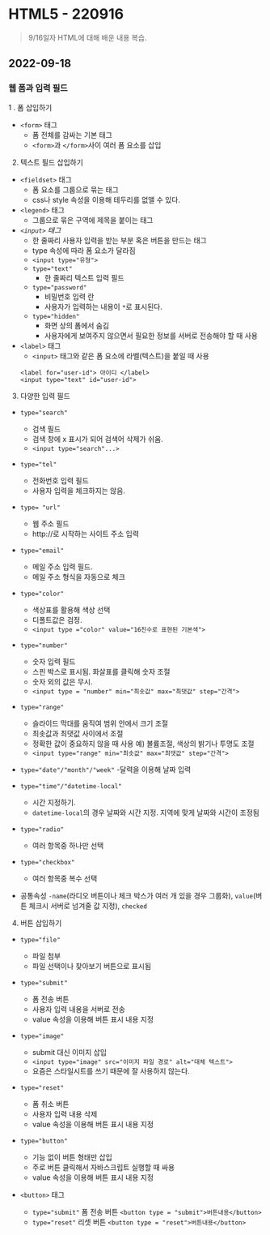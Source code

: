 # HTML5 - 220916

> 9/16일자 HTML에 대해 배운 내용 복습.

## 2022-09-18

### 웹 폼과 입력 필드

1 . 폼 삽입하기

  - `<form>` 태그
    - 폼 전체를 감싸는 기본 태그
    - `<form>`과 `</form>`사이 여러 폼 요소를 삽입

2. 텍스트 필드 삽입하기
  - `<fieldset>` 태그
    - 폼 요소를 그룹으로 묶는 태그
    - css나 style 속성을 이용해 테두리를 없앨 수 있다.
  - `<legend>` 태그
    - 그룹으로 묶은 구역에 제목을 붙이는 태그
  - *`<input>` 태그*
    - 한 줄짜리 사용자 입력을 받는 부분 혹은 버튼을 만드는 태그
    - type 속성에 따라 폼 요소가 달라짐
    - `<input type="유형">`
    - `type="text"`
      - 한 줄짜리 텍스트 입력 필드
    - `type="password"`
      - 비밀번호 입력 란
      - 사용자가 입력하는 내용이 `*`로 표시된다.
    - `type="hidden"`
      - 화면 상의 폼에서 숨김
      - 사용자에게 보여주지 않으면서 필요한 정보를 서버로 전송해야 할 때 사용
  - `<label>` 태그
    - `<input>` 태그와 같은 폼 요소에 라벨(텍스트)을 붙일 때 사용
    ```
    <label for="user-id"> 아이디 </label>
    <input type="text" id="user-id">
    ```
3. 다양한 입력 필드
  - `type="search"`
	  - 검색 필드
	  - 검색 창에 x 표시가 되어 검색어 삭제가 쉬움.
	  - `<input type="search"...>`
   - `type="tel"`
	  - 전화번호 입력 필드
	  - 사용자 입력을 체크하지는 않음.
  - `type= "url"`
	  - 웹 주소 필드
	  - http://로 시작하는 사이트 주소 입력
  - `type="email" `
	  - 메일 주소 입력 필드.
	  - 메일 주소 형식을 자동으로 체크
  - `type="color"`
	  - 색상표를 활용해 색상 선택
	  - 디폴트값은 검정.
	  - `<input type ="color" value="16진수로 표현된 기본색">`
  - `type="number"`
	  - 숫자 입력 필드
	  - 스핀 박스로 표시됨. 화살표를 클릭해 숫자 조절
	  - 숫자 외의 값은 무시.
	  - `<input type = "number" min="최솟값" max="최댓값" step="간격">`
  - `type="range"`
	  - 슬라이드 막대를 움직여 범위 안에서 크기 조절
	  - 최솟값과 최댓값 사이에서 조절
	  - 정확한 값이 중요하지 않을 때 사용
  	예) 볼륨조절, 색상의 밝기나 투명도 조절
  	- `<input type="range" min="최솟값" max="최댓값" step="간격">`

  - `type="date"/"month"/"week"`
  	-달력을 이용해 날짜 입력
  - `type="time"/"datetime-local"`
	  - 시간 지정하기. 
  	- `datetime-local`의 경우 날짜와 시간 지정. 지역에 맞게 날짜와 시간이 조정됨

  - `type="radio"`
  	- 여러 항목중 하나만 선택
  - `type="checkbox"`
	  - 여러 항목중 복수 선택
  - 공통속성 
     `-name`(라디오 버튼이나 체크 박스가 여러 개 있을 경우 그룹화), `value`(버튼 체크시 서버로 넘겨줄 값 지정), `checked`  
  
4. 버튼 삽입하기

  - `type="file"`
	- 파일 첨부
	- 파일 선택이나 찾아보기 버튼으로 표시됨
  - `type="submit"`
	- 폼 전송 버튼
	- 사용자 입력 내용을 서버로 전송
	- value 속성을 이용해 버튼 표시 내용 지정
  - `type="image"`
	- submit 대신 이미지 삽입
	- `<input type="image" src="이미지 파일 경로" alt="대체 텍스트">`
	- 요즘은 스타일시트를 쓰기 때문에 잘 사용하지 않는다.
  - `type="reset"`
	- 폼 취소 버튼
	- 사용자 입력 내용 삭제
	- value 속성을 이용해 버튼 표시 내용 지정

  - `type="button"`
	- 기능 없이 버튼 형태만 삽입
	- 주로 버튼 클릭해서 자바스크립트 실행할 때 싸용
	- value 속성을 이용해 버튼 표시 내용 지정

 - `<button>` 태그
	- `type="submit"`
	 	폼 전송 버튼
	 	`<button type = "submit">버튼내용</button>`
	- `type="reset"`
		리셋 버튼
		`<button type = "reset">버튼내용</button>`
